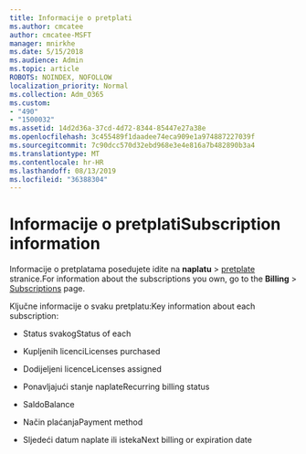 ```yaml
---
title: Informacije o pretplati
ms.author: cmcatee
author: cmcatee-MSFT
manager: mnirkhe
ms.date: 5/15/2018
ms.audience: Admin
ms.topic: article
ROBOTS: NOINDEX, NOFOLLOW
localization_priority: Normal
ms.collection: Adm_O365
ms.custom:
- "490"
- "1500032"
ms.assetid: 14d2d36a-37cd-4d72-8344-85447e27a38e
ms.openlocfilehash: 3c455489f1daadee74eca909e1a974887227039f
ms.sourcegitcommit: 7c90dcc570d32ebd968e3e4e816a7b482890b3a4
ms.translationtype: MT
ms.contentlocale: hr-HR
ms.lasthandoff: 08/13/2019
ms.locfileid: "36388304"
---
```

# <a name="subscription-information"></a><span data-ttu-id="d56bf-102">Informacije o pretplati</span><span class="sxs-lookup"><span data-stu-id="d56bf-102">Subscription information</span></span>

<span data-ttu-id="d56bf-103">Informacije o pretplatama posedujete idite na **naplatu** \> [pretplate](https://go.microsoft.com/fwlink/p/?linkid=842054) stranice.</span><span class="sxs-lookup"><span data-stu-id="d56bf-103">For information about the subscriptions you own, go to the **Billing** \> [Subscriptions](https://go.microsoft.com/fwlink/p/?linkid=842054) page.</span></span>
  
<span data-ttu-id="d56bf-104">Ključne informacije o svaku pretplatu:</span><span class="sxs-lookup"><span data-stu-id="d56bf-104">Key information about each subscription:</span></span>
  
- <span data-ttu-id="d56bf-105">Status svakog</span><span class="sxs-lookup"><span data-stu-id="d56bf-105">Status of each</span></span>

- <span data-ttu-id="d56bf-106">Kupljenih licenci</span><span class="sxs-lookup"><span data-stu-id="d56bf-106">Licenses purchased</span></span>

- <span data-ttu-id="d56bf-107">Dodijeljeni licence</span><span class="sxs-lookup"><span data-stu-id="d56bf-107">Licenses assigned</span></span>

- <span data-ttu-id="d56bf-108">Ponavljajući stanje naplate</span><span class="sxs-lookup"><span data-stu-id="d56bf-108">Recurring billing status</span></span>

- <span data-ttu-id="d56bf-109">Saldo</span><span class="sxs-lookup"><span data-stu-id="d56bf-109">Balance</span></span>

- <span data-ttu-id="d56bf-110">Način plaćanja</span><span class="sxs-lookup"><span data-stu-id="d56bf-110">Payment method</span></span>

- <span data-ttu-id="d56bf-111">Sljedeći datum naplate ili isteka</span><span class="sxs-lookup"><span data-stu-id="d56bf-111">Next billing or expiration date</span></span>